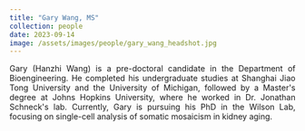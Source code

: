 ```yaml
---
title: "Gary Wang, MS"
collection: people
date: 2023-09-14
image: /assets/images/people/gary_wang_headshot.jpg
---
```


<p align= "justify">
Gary (Hanzhi Wang) is a pre-doctoral candidate in the Department of Bioengineering. He completed his undergraduate studies at Shanghai Jiao Tong University and the University of Michigan, followed by a Master's degree at Johns Hopkins University, where he worked in Dr. Jonathan Schneck's lab. Currently, Gary is pursuing his PhD in the Wilson Lab, focusing on single-cell analysis of somatic mosaicism in kidney aging.
